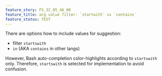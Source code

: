 ```yaml
---
feature_story: FS_32_05_46_00
feature_title: arg value filter: `startwith` vs `contains`
feature_status: TEST
---
```


There are options how to include values for suggestion:
* filter `startswith`
* `in` (AKA `contains` in other langs)

However, Bash auto-completion color-highlights according to `startswith` only.
Therefore, `startswith` is selected for implementation to avoid confusion.
